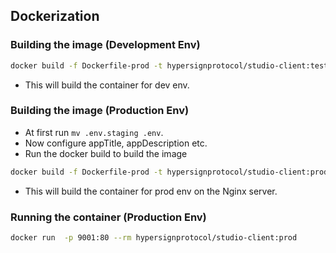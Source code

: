 ## Dockerization

### Building the image (Development Env)

```bash
docker build -f Dockerfile-prod -t hypersignprotocol/studio-client:test .
```
* This will build the container for dev env.

### Building the image (Production Env)


* At first run `mv .env.staging .env`. 
* Now configure appTitle, appDescription etc.
* Run the docker build to build the image

```bash
docker build -f Dockerfile-prod -t hypersignprotocol/studio-client:prod .
```

* This will build the container for prod env on the Nginx server.


### Running the container (Production Env)

```bash
docker run  -p 9001:80 --rm hypersignprotocol/studio-client:prod
```
